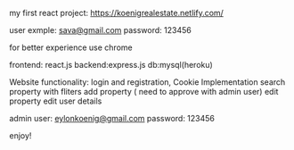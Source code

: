 my first react project:
https://koenigrealestate.netlify.com/

user exmple:
sava@gmail.com
password:
123456

for better experience use chrome 


frontend: react.js
backend:express.js
db:mysql(heroku)

Website functionality:
 login and registration, Cookie Implementation
 search property with fliters
 add property ( need to approve with admin user)
 edit property
 edit user details
 
admin user:
  eylonkoenig@gmail.com
  password:
  123456
  
  enjoy!

 
 
